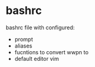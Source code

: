 bashrc
======


bashrc file with configured:
* prompt
* aliases
* fucntions to convert wwpn to 
* default editor vim


